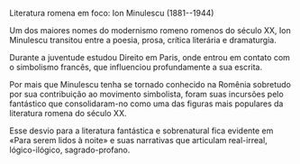 Literatura romena em foco: Ion Minulescu (1881--1944)

Um dos maiores nomes do modernismo romeno romenos do século XX, Ion Minulescu transitou entre a poesia, prosa, crítica literária e dramaturgia.

Durante a juventude estudou Direito em Paris, onde entrou em contato com o simbolismo francês, que influenciou profundamente a sua escrita. 

Por mais que Minulescu tenha se tornado conhecido na Romênia sobretudo por sua contribuição ao movimento simbolista, foram suas incursões pelo fantástico que consolidaram-no como uma das figuras mais populares da literatura romena do século XX.

Esse desvio para a literatura fantástica e sobrenatural fica evidente em «Para serem lidos à noite» e suas narrativas que articulam real-irreal, lógico-ilógico, sagrado-profano.
